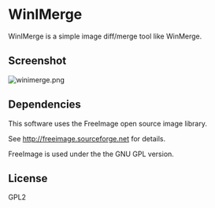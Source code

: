 # WinIMerge #

WinIMerge is a simple image diff/merge tool like WinMerge.

## Screenshot 

![winimerge.png](https://bitbucket.org/repo/RoKbrr/images/3384177401-winimerge.png)
## Dependencies

This software uses the FreeImage open source image library.

See http://freeimage.sourceforge.net for details.

FreeImage is used under the the GNU GPL version.

## License

GPL2

